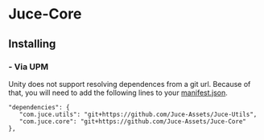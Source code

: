 # Juce-Core

## Installing

### - Via UPM
Unity does not support resolving dependences from a git url. Because of that, you will need to add the following lines to your [manifest.json](https://docs.unity3d.com/Manual/upm-manifestPrj.html).
```
"dependencies": {
   "com.juce.utils": "git+https://github.com/Juce-Assets/Juce-Utils",
   "com.juce.core": "git+https://github.com/Juce-Assets/Juce-Core"
},
```
